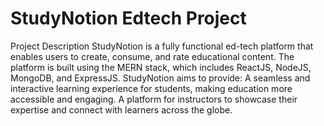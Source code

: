 # StudyNotion Edtech Project
Project Description
StudyNotion is a fully functional ed-tech platform that enables users to create, consume, and rate educational content. The platform is built using the MERN stack, which includes ReactJS, NodeJS, MongoDB, and ExpressJS.
StudyNotion aims to provide:
A seamless and interactive learning experience for students, making education more accessible and engaging.
A platform for instructors to showcase their expertise and connect with learners across the globe.
